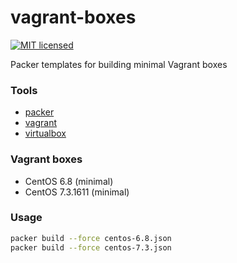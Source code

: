 # vagrant-boxes

[![MIT licensed](https://img.shields.io/badge/license-MIT-blue.svg)](https://raw.githubusercontent.com/wolffaxn/vagrant-boxes/master/LICENSE)

Packer templates for building minimal Vagrant boxes

### Tools

* [packer](http://packer.io)
* [vagrant](http://vagrantup.com)
* [virtualbox](https://www.virtualbox.org)

### Vagrant boxes

* CentOS 6.8 (minimal)
* CentOS 7.3.1611 (minimal)

### Usage

```bash
packer build --force centos-6.8.json
packer build --force centos-7.3.json
```
